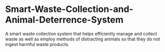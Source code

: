 # Smart-Waste-Collection-and-Animal-Deterrence-System
A smart waste collection system that helps efficiently manage and collect waste as well as employ methods of distracting animals so that they do not ingest harmful waste products.
